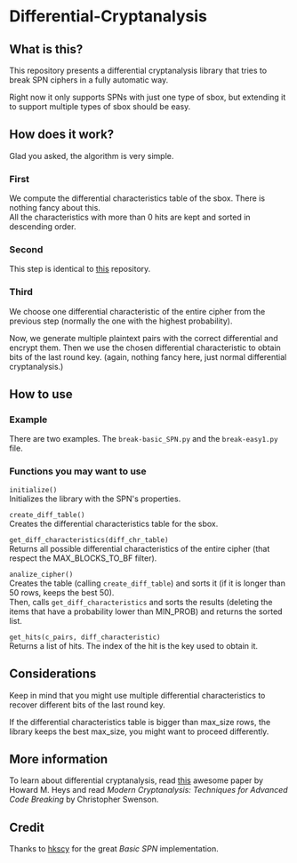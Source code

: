 # Differential-Cryptanalysis

## What is this?

This repository presents a differential cryptanalysis library that tries to break SPN ciphers in a fully automatic way.  

Right now it only supports SPNs with just one type of sbox, but extending it to support multiple types of sbox should be easy.


## How does it work?

Glad you asked, the algorithm is very simple.  

### First

We compute the differential characteristics table of the sbox. There is nothing fancy about this.  
All the characteristics with more than 0 hits are kept and sorted in descending order.

### Second

This step is identical to [this](https://github.com/physics-sp/Linear-Cryptanalysis) repository.


### Third

We choose one differential characteristic of the entire cipher from the previous step (normally the one with the highest probability).  

Now, we generate multiple plaintext pairs with the correct differential and encrypt them. Then we use the chosen differential characteristic to obtain bits of the last round key. (again, nothing fancy here, just normal differential cryptanalysis.)

## How to use

### Example  
There are two examples. The `break-basic_SPN.py` and the `break-easy1.py` file.  

### Functions you may want to use

`initialize()`  
Initializes the library with the SPN's properties.  

`create_diff_table()`  
Creates the differential characteristics table for the sbox.  

`get_diff_characteristics(diff_chr_table)`  
Returns all possible differential characteristics of the entire cipher (that respect the MAX_BLOCKS_TO_BF filter).  

`analize_cipher()`  
Creates the table (calling `create_diff_table`) and sorts it (if it is longer than 50 rows, keeps the best 50).  
Then, calls `get_diff_characteristics` and sorts the results (deleting the items that have a probability lower than MIN_PROB) and returns the sorted list.  

`get_hits(c_pairs, diff_characteristic)`  
Returns a list of hits. The index of the hit is the key used to obtain it.

## Considerations

Keep in mind that you might use multiple differential characteristics to recover different bits of the last round key.  

If the differential characteristics table is bigger than max_size rows, the library keeps the best max_size, you might want to proceed differently.  

## More information

To learn about differential cryptanalysis, read [this](https://www.engr.mun.ca/~howard/PAPERS/ldc_tutorial.pdf) awesome paper by Howard M. Heys and read *Modern Cryptanalysis: Techniques for Advanced Code Breaking* by Christopher Swenson.


## Credit

Thanks to [hkscy](https://github.com/hkscy/Basic-SPN-cryptanalysis) for the great *Basic SPN* implementation.
